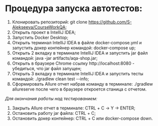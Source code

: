 # **Процедура запуска автотестов:**
1. Клонировать репозиторий: git clone https://github.com/S-Alekseeva/CourseWorkQA;
2. Открыть проект в IntelliJ IDEA;
3. Запустить Docker Desktop;
4. Открыть терминал IntelliJ IDEA в файле docker-compose.yml и запустить докер контейнер командой: docker-compose up;
5. Открыть 2 вкладку в терминале IntelliJ IDEA и запустить jar файл командой: java -jar artifacts/aqa-shop.jar;
6. Открыть в браузере Chrome ссылку http://localhost:8080 - убедиться, что jar файл запущен;
7. Открыть 3 вкладку в терминале IntelliJ IDEA и запустить тесты командой: ./gradlew clean test --info;
8. Сформировать Allure отчет набрав команду в терминале: ./gradlew allureserve  после чего в браузере откроется станица с отчетом.

*Для окончания работы над тестированием:*
1. Закрыть Allure отчет в терминале: CTRL + С -> Y -> ENTER;
2. Остановить работу jar файла: CTRL + С;
3. Остановить докер контейнер: CTRL + С или docker-compose down.
